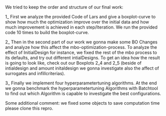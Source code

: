 We tried to keep the order and structure of our final work:

1_ First we analyze the provided Code of Lars and give a boxplot-curve to show how much the optimization improve over the initial data and how much improvement is achieved in each step/Iteration. We run the provided code 10 times to build the boxplot-curve.

2_ Then in the second part of our work we gonna make some BO Changes and analyze how this affect the mbo-optimization-process. To analyze the effect of InitialDesign for instance, we fixed the rest of the mbo process to its defaults, and try out different intialDesigns. To get an idea how the result is going to look like, check out our Boxplots 2_4 and 2_5 (beside of intialdesign and amount initaldesign we gonna investigate also the affect of surrogates and infillcriterias).

3_ Finally we implement four hyperparametertuning algorithms. At the end we gonna benchmark the hyperparametertuning Algorithms with Batchtool to find out which Algorithm is capable to investigate the best configurations.

Some additional comment: we fixed some objects to save computation time please clone this repro.

